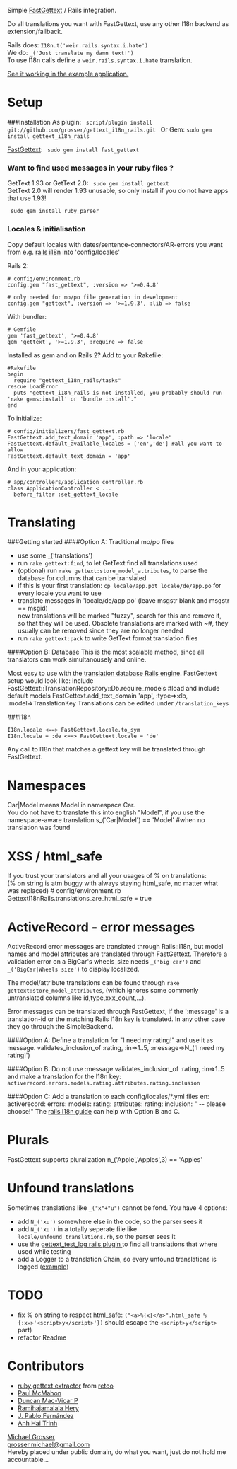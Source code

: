Simple [FastGettext](http://github.com/grosser/fast_gettext) / Rails integration.

Do all translations you want with FastGettext, use any other I18n backend as extension/fallback.

Rails does: `I18n.t('weir.rails.syntax.i.hate')`  
We do: `_('Just translate my damn text!')`  
To use I18n calls define a `weir.rails.syntax.i.hate` translation.

[See it working in the example application.](https://github.com/grosser/gettext_i18n_rails_example)

Setup
=====
###Installation
As plugin: `  script/plugin install git://github.com/grosser/gettext_i18n_rails.git  `
Or Gem: ` sudo gem install gettext_i18n_rails `

[FastGettext](http://github.com/grosser/fast_gettext): `  sudo gem install fast_gettext  `

### Want to find used messages in your ruby files ?
GetText 1.93 or GetText 2.0: `  sudo gem install gettext  `  
GetText 2.0 will render 1.93 unusable, so only install if you do not have apps that use 1.93!

`  sudo gem install ruby_parser  `

### Locales & initialisation
Copy default locales with dates/sentence-connectors/AR-errors you want from e.g.
[rails i18n](http://github.com/svenfuchs/rails-i18n/tree/master/rails/locale/) into 'config/locales'

Rails 2:

    # config/environment.rb
    config.gem "fast_gettext", :version => '>=0.4.8'

    # only needed for mo/po file generation in development
    config.gem "gettext", :version => '>=1.9.3', :lib => false

With bundler:

    # Gemfile
    gem 'fast_gettext', '>=0.4.8'
    gem 'gettext', '>=1.9.3', :require => false

Installed as gem and on Rails 2? Add to your Rakefile:

    #Rakefile
    begin
      require "gettext_i18n_rails/tasks"
    rescue LoadError
      puts "gettext_i18n_rails is not installed, you probably should run 'rake gems:install' or 'bundle install'."
    end

To initialize:

    # config/initializers/fast_gettext.rb
    FastGettext.add_text_domain 'app', :path => 'locale'
    FastGettext.default_available_locales = ['en','de'] #all you want to allow
    FastGettext.default_text_domain = 'app'

And in your application:

    # app/controllers/application_controller.rb
    class ApplicationController < ...
      before_filter :set_gettext_locale


Translating
===========
###Getting started
####Option A: Traditional mo/po files
 - use some _('translations')
 - run `rake gettext:find`, to let GetText find all translations used
 - (optional) run `rake gettext:store_model_attributes`, to parse the database for columns that can be translated
 - if this is your first translation: `cp locale/app.pot locale/de/app.po` for every locale you want to use
 - translate messages in 'locale/de/app.po' (leave msgstr blank and msgstr == msgid)  
new translations will be marked "fuzzy", search for this and remove it, so that they will be used.
Obsolete translations are marked with ~#, they usually can be removed since they are no longer needed
 - run `rake gettext:pack` to write GetText format translation files

####Option B: Database
This is the most scalable method, since all translators can work simultanousely and online.

Most easy to use with the [translation database Rails engine](http://github.com/grosser/translation_db_engine).
FastGettext setup would look like:
    include FastGettext::TranslationRepository::Db.require_models #load and include default models
    FastGettext.add_text_domain 'app', :type=>:db, :model=>TranslationKey
Translations can be edited under `/translation_keys`

###I18n

    I18n.locale <==> FastGettext.locale.to_sym
    I18n.locale = :de <==> FastGettext.locale = 'de'

Any call to I18n that matches a gettext key will be translated through FastGettext.

Namespaces
==========
Car|Model means Model in namespace Car.  
You do not have to translate this into english "Model", if you use the
namespace-aware translation
    s_('Car|Model') == 'Model' #when no translation was found

XSS / html_safe
===============
If you trust your translators and all your usages of % on translations:  
(% on string is atm buggy with always staying html_safe, no matter what was replaced)
    # config/environment.rb
    GettextI18nRails.translations_are_html_safe = true

ActiveRecord - error messages
=============================
ActiveRecord error messages are translated through Rails::I18n, but
model names and model attributes are translated through FastGettext.
Therefore a validation error on a BigCar's wheels_size needs `_('big car')` and `_('BigCar|Wheels size')`
to display localized.

The model/attribute translations can be found through `rake gettext:store_model_attributes`,
(which ignores some commonly untranslated columns like id,type,xxx_count,...).

Error messages can be translated through FastGettext, if the ':message' is a translation-id or the matching Rails I18n key is translated.
In any other case they go through the SimpleBackend.

####Option A:
Define a translation for "I need my rating!" and use it as message.
    validates_inclusion_of :rating, :in=>1..5, :message=>N_('I need my rating!')

####Option B:
Do not use :message
    validates_inclusion_of :rating, :in=>1..5
and make a translation for the I18n key: `activerecord.errors.models.rating.attributes.rating.inclusion`

####Option C:
Add a translation to each config/locales/*.yml files
    en:
      activerecord:
        errors:
          models:
            rating:
              attributes:
                rating:
                  inclusion: " -- please choose!"
The [rails I18n guide](http://guides.rubyonrails.org/i18n.html) can help with Option B and C.

Plurals
=======
FastGettext supports pluralization
    n_('Apple','Apples',3) == 'Apples'

Unfound translations
====================
Sometimes translations like `_("x"+"u")` cannot be fond. You have 4 options:

 - add `N_('xu')` somewhere else in the code, so the parser sees it
 - add `N_('xu')` in a totally seperate file like `locale/unfound_translations.rb`, so the parser sees it
 - use the [gettext_test_log rails plugin ](http://github.com/grosser/gettext_test_log) to find all translations that where used while testing
 - add a Logger to a translation Chain, so every unfound translations is logged ([example]((http://github.com/grosser/fast_gettext)))


TODO
=====
 - fix % on string to respect html_safe: `("<a>%{x}</a>".html_safe % {:x=>'<script>y</script>'})` should escape the `<script>y</script>` part) 
 - refactor Readme

Contributors
======
 - [ruby gettext extractor](http://github.com/retoo/ruby_gettext_extractor/tree/master) from [retoo](http://github.com/retoo)
 - [Paul McMahon](http://github.com/pwim)
 - [Duncan Mac-Vicar P](http://duncan.mac-vicar.com/blog)
 - [Ramihajamalala Hery](http://my.rails-royce.org)
 - [J. Pablo Fernández](http://pupeno.com)
 - [Anh Hai Trinh](http://blog.onideas.ws)

[Michael Grosser](http://pragmatig.wordpress.com)  
grosser.michael@gmail.com  
Hereby placed under public domain, do what you want, just do not hold me accountable...

